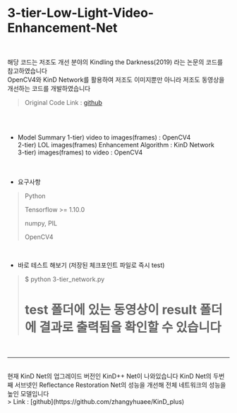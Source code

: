 # 3-tier-Low-Light-Video-Enhancement-Net
<br>

해당 코드는 저조도 개선 분야의 Kindling the Darkness(2019) 라는 논문의 코드를 참고하였습니다 <br>
OpenCV4와 KinD Network를 활용하여 저조도 이미지뿐만 아니라 저조도 동영상을 개선하는 코드를 개발하였습니다 <br>
> Original Code Link : [github](https://github.com/zhangyhuaee/KinD)

<br><br>

* Model Summary 
1-tier) video to images(frames) : OpenCV4 <br>
2-tier) LOL images(frames) Enhancement Algorithm : KinD Network <br>
3-tier) images(frames) to video : OpenCV4 <br>
<br><br>

* 요구사항
> Python
>
> Tensorflow >= 1.10.0
>
> numpy, PIL
>
> OpenCV4
<br>

* 바로 테스트 해보기 (저장된 체크포인트 파일로 즉시 test)
> $ python 3-tier_network.py
> 
> # test 폴더에 있는 동영상이 result 폴더에 결과로 출력됨을 확인할 수 있습니다
<br>

---- 
<br>
현재 KinD Net의 업그레이드 버전인 KinD++ Net이 나와있습니다
KinD Net의 두번째 서브넷인 Reflectance Restoration Net의 성능을 개선해 전체 네트워크의 성능을 높인 모델입니다 <br>
> Link : [github](https://github.com/zhangyhuaee/KinD_plus) 
